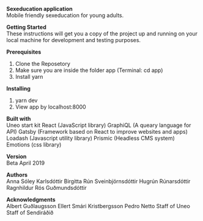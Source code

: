 <b>Sexeducation application</b></br>
Mobile friendly sexeducation for young adults.

<b>Getting Started</b></br>
These instructions will get you a copy of the project up and running on your local machine for development and testing purposes.

<b>Prerequisites</b></br>
1. Clone the Reposetory
2. Make sure you are inside the folder app (Terminal: cd app)
2. Install yarn 


<b>Installing</b></br>
1. yarn dev
2. View app by localhost:8000


<b>Built with</b></br>
Uneo start kit 
React (JavaScript library)
GraphiQL (A queary language for API)
Gatsby (Framework based on React to improve websites and apps)
Loadash (Javascript utility library)
Prismic (Headless CMS system)
Emotions (css library)

<b>Version</b></br>
Beta April 2019

<b>Authors</b></br>
Anna Sóley Karlsdóttir
Birgitta Rún Sveinbjörnsdóttir
Hugrún Rúnarsdóttir
Ragnhildur Rós Guðmundsdóttir

<b>Acknowledgments</b></br>
Albert Guðlaugsson
Ellert Smári Kristbergsson
Pedro Netto
Staff of Uneo
Staff of Sendiráðið





